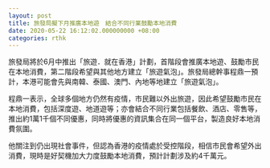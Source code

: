 ```yaml
---
layout: post
title: 旅發局擬下月推廣本地遊　結合不同行業鼓勵本地消費
date: 2020-05-22 16:12:02.000000000 +08:00
categories: rthk
---
```


旅發局將於6月中推出「旅遊．就在香港」計劃，首階段會推廣本地遊、鼓勵市民在本地消費，第二階段希望與其他地方建立「旅遊氣泡」。旅發局總幹事程鼎一預計，本港可能會先與南韓、泰國、澳門、內地等地建立「旅遊氣泡」。

程鼎一表示，全球多個地方仍然有疫情，市民難以外出旅遊，因此希望鼓勵市民在本地消費，包括深度遊、地道遊等；亦會結合不同行業包括餐飲、酒店、零售等，推出約1萬1千個不同優惠，同時將優惠的資訊集合在同一個平台，製造良好本地消費氛圍。

他關注到仍出現社會事件，但認為香港的疫情處於受控階段，相信市民會希望外出消費，現時是好契機加大力度鼓勵本地消費，預計計劃涉及約4千萬元。

